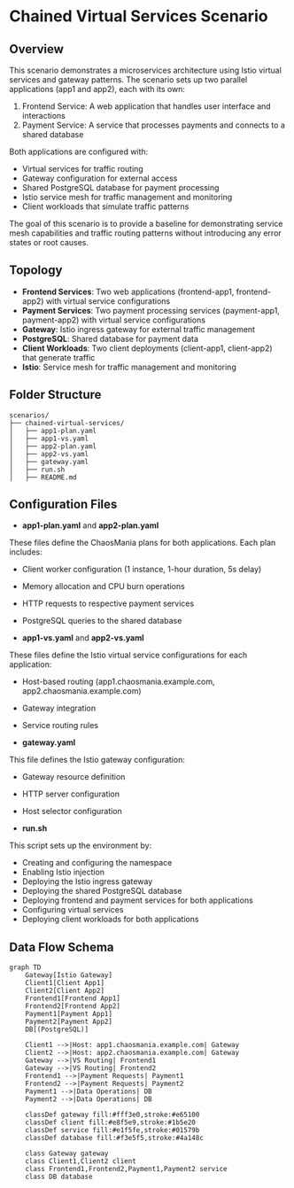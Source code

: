 # Chained Virtual Services Scenario

## Overview

This scenario demonstrates a microservices architecture using Istio virtual services and gateway patterns. The scenario sets up two parallel applications (app1 and app2), each with its own:

1. Frontend Service: A web application that handles user interface and interactions
2. Payment Service: A service that processes payments and connects to a shared database

Both applications are configured with:
- Virtual services for traffic routing
- Gateway configuration for external access
- Shared PostgreSQL database for payment processing
- Istio service mesh for traffic management and monitoring
- Client workloads that simulate traffic patterns

The goal of this scenario is to provide a baseline for demonstrating service mesh capabilities and traffic routing patterns without introducing any error states or root causes.

## Topology

- **Frontend Services**: Two web applications (frontend-app1, frontend-app2) with virtual service configurations
- **Payment Services**: Two payment processing services (payment-app1, payment-app2) with virtual service configurations
- **Gateway**: Istio ingress gateway for external traffic management
- **PostgreSQL**: Shared database for payment data
- **Client Workloads**: Two client deployments (client-app1, client-app2) that generate traffic
- **Istio**: Service mesh for traffic management and monitoring

## Folder Structure

```plaintext
scenarios/
├── chained-virtual-services/
│   ├── app1-plan.yaml
│   ├── app1-vs.yaml
│   ├── app2-plan.yaml
│   ├── app2-vs.yaml
│   ├── gateway.yaml
│   ├── run.sh
│   ├── README.md
```

## Configuration Files

- **app1-plan.yaml** and **app2-plan.yaml**

These files define the ChaosMania plans for both applications. Each plan includes:
- Client worker configuration (1 instance, 1-hour duration, 5s delay)
- Memory allocation and CPU burn operations
- HTTP requests to respective payment services
- PostgreSQL queries to the shared database

- **app1-vs.yaml** and **app2-vs.yaml**

These files define the Istio virtual service configurations for each application:
- Host-based routing (app1.chaosmania.example.com, app2.chaosmania.example.com)
- Gateway integration
- Service routing rules

- **gateway.yaml**

This file defines the Istio gateway configuration:
- Gateway resource definition
- HTTP server configuration
- Host selector configuration

- **run.sh**

This script sets up the environment by:
- Creating and configuring the namespace
- Enabling Istio injection
- Deploying the Istio ingress gateway
- Deploying the shared PostgreSQL database
- Deploying frontend and payment services for both applications
- Configuring virtual services
- Deploying client workloads for both applications

## Data Flow Schema

```mermaid
graph TD
    Gateway[Istio Gateway]
    Client1[Client App1]
    Client2[Client App2]
    Frontend1[Frontend App1]
    Frontend2[Frontend App2]
    Payment1[Payment App1]
    Payment2[Payment App2]
    DB[(PostgreSQL)]

    Client1 -->|Host: app1.chaosmania.example.com| Gateway
    Client2 -->|Host: app2.chaosmania.example.com| Gateway
    Gateway -->|VS Routing| Frontend1
    Gateway -->|VS Routing| Frontend2
    Frontend1 -->|Payment Requests| Payment1
    Frontend2 -->|Payment Requests| Payment2
    Payment1 -->|Data Operations| DB
    Payment2 -->|Data Operations| DB

    classDef gateway fill:#fff3e0,stroke:#e65100
    classDef client fill:#e8f5e9,stroke:#1b5e20
    classDef service fill:#e1f5fe,stroke:#01579b
    classDef database fill:#f3e5f5,stroke:#4a148c

    class Gateway gateway
    class Client1,Client2 client
    class Frontend1,Frontend2,Payment1,Payment2 service
    class DB database
```
